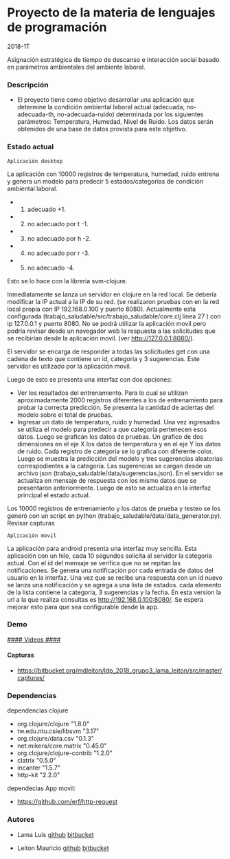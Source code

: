 # Proyecto de la materia de lenguajes de programación #

2018-1T

Asignación estratégica de tiempo de descanso e interacción social basado en parámetros ambientales del ambiente laboral.

### Descripción ###

* El proyecto tiene como objetivo desarrollar una aplicación que determine la condición ambiental laboral actual (adecuada, no-adecuada-th, no-adecuada-ruido) determinada por los siguientes parámetros: Temperatura, Humedad, Nivel de Ruido. Los datos serán obtenidos de una base de datos provista para este objetivo.

### Estado actual ###

    Aplicación desktop

La aplicación con 10000 registros de temperatura, humedad, ruido entrena y genera un modelo para predecir 5 estados/categorías de condición ambiental laboral.

*   1. adecuado            +1.  
*   2. no adecuado por t   -1.  
*   3. no adecuado por h   -2.  
*   4. no adecuado por r   -3.  
*   5. no adecuado         -4.  

Esto se lo hace con la libreria svm-clojure. 

Inmediatamente se lanza un servidor en clojure en la red local. Se debería modificar la IP actual a la IP de su red. (se realizaron pruebas con en la red local propia con IP 192.168.0.100 y puerto 8080). 
Actualmente esta configurada (trabajo_saludable/src/trabajo_saludable/core.clj linea 27 )  con ip 127.0.0.1 y puerto 8080. No se podrá utilizar la aplicación movil pero podría revisar desde un navegador web la respuesta a las solicitudes que se recibirían desde la aplicación movil. (ver http://127.0.0.1:8080/). 
   
El servidor se encarga de responder a todas las solicitudes get con una cadena de texto que contiene un id, categoria y 3 sugerencias.
Este servidor es utilizado por la aplicación movil.

Luego de esto se presenta una interfaz con dos opciones:

*   Ver los resultados del entrenamiento. Para lo cual se utilizan aproximadamente 2000 registros diferentes a los de entrenamiento para probar la correcta predicción.
        Se presenta la cantidad de aciertas del modelo sobre el total de pruebas. 
*   Ingresar un dato de temperatura, ruido y humedad. Una vez ingresados se utiliza el modelo para predecir a que categoría pertenecen esos datos.
    Luego se grafican los datos de pruebas. Un grafico de dos dimensiones en el eje X los datos de temperatura y en el eje Y los datos de ruido. Cada registro de categoria se lo grafica con diferente color.
        Luego se muestra la predicción del modelo y tres sugerencias aleatorias correspodientes a la categoria. Las sugerencias se cargan desde un archivo json (trabajo_saludable/data/sugerencias.json).
    En el servidor se actualiza en mensaje de respuesta con los mismo datos que se presentaron anteriormente.
        Luego de esto se actualiza en la interfaz principal el estado actual.

Los 10000 registros de entrenamiento y los datos de prueba y testeo se los generó con un script en python (trabajo_saludable/data/data_generator.py).
Revisar capturas

    Aplicación movil
La aplicación para android presenta una interfaz muy sencilla. Esta aplicación con un hilo, cada 10 segundos solicita al servidor la categoria actual. Con el id del mensaje se verifica que no se repitan las notificaciones. Se genera una notificación por cada entrada de datos del usuario en la interfaz.
Una vez que se recibe una respuesta con un id nuevo se lanza una notificación y se agrega a una lista de estados. cada elemento de la lista contiene la categoria, 3 sugerencias y la fecha.
En esta version la url a la que realiza consultas es http://192.168.0.100:8080/. Se espera mejorar esto para que sea configurable desde la app. 


### Demo ###

[#### Videos ####](https://drive.google.com/open?id=1HBqlmEa1-VROPYu-dW8q1aSwjMARzlUE)

#### Capturas ####
* https://bitbucket.org/mdleiton/ldp_2018_grupo3_lama_leiton/src/master/capturas/


### Dependencias ###

dependencias clojure

*   org.clojure/clojure "1.8.0"
*   tw.edu.ntu.csie/libsvm "3.17"
*   org.clojure/data.csv "0.1.3"
*   net.mikera/core.matrix "0.45.0"
*   org.clojure/clojure-contrib "1.2.0"
*   clatrix "0.5.0"
*   incanter "1.5.7"
*   http-kit "2.2.0"

dependecias App movil:

* https://github.com/erf/http-request 

### Autores ###

* Lama Luis [github](https://github.com/luislama) [bitbucket](https://bitbucket.org/luislama/)

* Leiton Mauricio [github](https://github.com/mdleiton) [bitbucket](https://bitbucket.org/mdleiton/)


